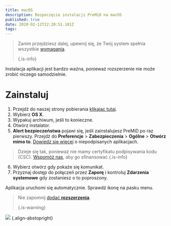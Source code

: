 ```yaml
---
title: macOS
description: Rozpoczęcie instalacji PreMiD na macOS
published: true
date: 2020-02-12T22:20:51.181Z
tags: 
---
```


> Zanim przejdziesz dalej, upewnij się, że Twój system spełnia wszystkie [wymagania](/install/requirements). 
> 
> {.is-info}

Instalacja aplikacji jest bardzo ważna, ponieważ rozszerzenie nie może zrobić niczego samodzielnie.

# Zainstaluj
1. Przejdź do naszej strony pobierania [klikając tutaj](https://premid.app/downloads).
2. Wybierz **OS X**.
3. Wypakuj archiwum, jeśli to konieczne.
4. Otwórz instalator.
5. **Alert bezpieczeństwa** pojawi się, jeśli zainstalujesz PreMiD po raz pierwszy. Przejdź do **Preferencje** > **Zabezpieczenia** > **Ogólne** > **Otwórz mimo to**. [Dowiedz się więcej](https://support.apple.com/guide/mac-help/open-a-mac-app-from-an-unidentified-developer-mh40616/mac) o niepodpisanych aplikacjach.
> Dzieje się tak, ponieważ nie mamy certyfikatu podpisywania kodu (CSC). [Wspomóż nas](https://www.patreon.com/Timeraa), aby go sfinansować.{.is-info}
6. Wybierz otwórz gdy pokaże się komunikat.
7. Przyznaj dostęp do połączeń przez **Zaporę** i kontroluj **Zdarzenia systemowe** gdy zostaniesz o to poproszony.

Aplikacja uruchomi się automatycznie. Sprawdź ikonę na pasku menu.

> Nie zapomnij [dodać **rozszerzenia**](/install). 
> 
> {.is-warning}

![](https://img.icons8.com/color/2x/mac-logo.png) {.align-abstopright}
